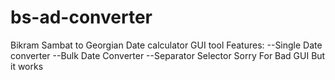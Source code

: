 # bs-ad-converter
Bikram Sambat to Georgian Date calculator GUI tool
Features:
    --Single Date converter
    --Bulk Date Converter
    --Separator Selector
 Sorry For Bad GUI But it works
